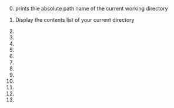 0. prints thie absolute path name of the current working directory

1. Display the contents list of your current directory

2. 

3. 

4. 

5. 

6. 

7. 

8. 

9. 

10. 

11. 

12. 

13. 
